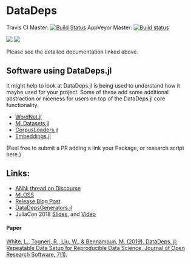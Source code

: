 # DataDeps
Travis CI Master: [![Build Status](https://travis-ci.org/oxinabox/DataDeps.jl.svg?branch=master)](https://travis-ci.org/oxinabox/DataDeps.jl)
AppVeyor Master: [![Build status](https://ci.appveyor.com/api/projects/status/kpi2pgfnvx6yp9n4/branch/master?svg=true)](https://ci.appveyor.com/project/oxinabox/datadeps-jl-ld1pa/branch/master)



[![](https://img.shields.io/badge/docs-stable-blue.svg)](https://oxinabox.github.io/DataDeps.jl/stable)
[![](https://img.shields.io/badge/docs-dev-blue.svg)](https://oxinabox.github.io/DataDeps.jl/dev)

Please see the detailed documentation linked above.


## Software using DataDeps.jl
It might help to look at DataDeps.jl is being used to understand how it maybe used for your project.
Some of these add some additional abstraction or niceness for users on top of the DataDeps.jl core functionality.

 - [WordNet.jl](https://github.com/JuliaText/WordNet.jl)
 - [MLDatasets.jl](https://github.com/JuliaML/MLDatasets.jl/)
 - [CorpusLoaders.jl](https://github.com/JuliaText/CorpusLoaders.jl)
 - [Embeddings.jl](https://github.com/JuliaText/Embeddings.jl)

(Feel free to submit a PR adding a link your Package, or research script here.)

## Links:

  - [ANN: thread on Discourse](https://discourse.julialang.org/t/ann-datadeps-jl-bindeps-for-data/8457/15)
  - [MLOSS](http://mloss.org/software/view/705/)
  - [Release Blog Post](http://white.ucc.asn.au/2018/01/18/DataDeps.jl-Repeatabled-Data-Setup-for-Repeatable-Science.html)
  - [DataDepsGenerators.jl](https://github.com/oxinabox/DataDepsGenerators.jl)
  - JuliaCon 2018 [Slides](https://figshare.com/articles/JuliaCon2018_DataDeps_jl_pdf/6949145), and [Video](https://youtu.be/kSlQpzccRaI)
 
 #### Paper

[White, L., Togneri, R., Liu, W., & Bennamoun, M. (2019). DataDeps. jl: Repeatable Data Setup for Reproducible Data Science. Journal of Open Research Software, 7(1).]()
